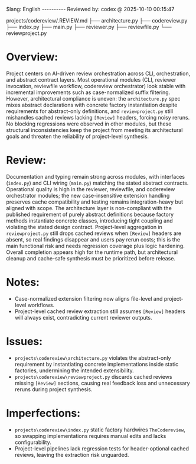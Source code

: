 $lang: English
---------- Reviewed by: codex @ 2025-10-10 00:15:47

projects/codereview/.REVIEW.md
    ├── architecture.py
    ├── codereview.py
    ├── index.py
    ├── main.py
    ├── reviewer.py
    ├── reviewfile.py
    └── reviewproject.py

# Overview:
Project centers on AI-driven review orchestration across CLI, orchestration, and abstract contract layers. Most operational modules (CLI, reviewer invocation, reviewfile workflow, codereview orchestrator) look stable with incremental improvements such as case-normalized suffix filtering. However, architectural compliance is uneven: the `architecture.py` spec mixes abstract declarations with concrete factory instantiation despite requirements for abstract-only definitions, and `reviewproject.py` still mishandles cached reviews lacking `[Review]` headers, forcing noisy reruns. No blocking regressions were observed in other modules, but these structural inconsistencies keep the project from meeting its architectural goals and threaten the reliability of project-level synthesis.

# Review:
Documentation and typing remain strong across modules, with interfaces (`index.py`) and CLI wiring (`main.py`) matching the stated abstract contracts. Operational quality is high in the reviewer, reviewfile, and codereview orchestrator modules; the new case-insensitive extension handling preserves cache compatibility and testing remains integration-heavy but aligned with scope. The architecture layer is non-compliant with the published requirement of purely abstract definitions because factory methods instantiate concrete classes, introducing tight coupling and violating the stated design contract. Project-level aggregation in `reviewproject.py` still drops cached reviews when `[Review]` headers are absent, so real findings disappear and users pay rerun costs; this is the main functional risk and needs regression coverage plus logic hardening. Overall completion appears high for the runtime path, but architectural cleanup and cache-safe synthesis must be prioritized before release.

# Notes:
- Case-normalized extension filtering now aligns file-level and project-level workflows.
- Project-level cached review extraction still assumes `[Review]` headers will always exist, contradicting current reviewer outputs.

# Issues:
- `projects\codereview\architecture.py` violates the abstract-only requirement by instantiating concrete implementations inside static factories, undermining the intended extensibility.
- `projects\codereview\reviewproject.py` discards cached reviews missing `[Review]` sections, causing real feedback loss and unnecessary reruns during project synthesis.

# Imperfections:
- `projects\codereview\index.py` static factory hardwires `TheCodereview`, so swapping implementations requires manual edits and lacks configurability.
- Project-level pipelines lack regression tests for header-optional cached reviews, leaving the extraction risk unguarded.
